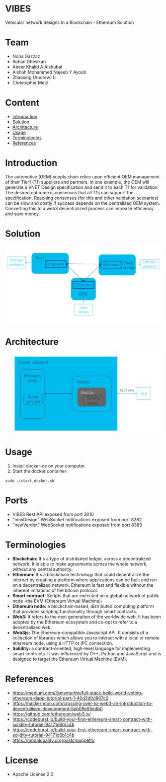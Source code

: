 # VIBES
Vehicular network designs In a Blockchain - Ethereum Solution

# Team
+ Noha Gazzaz
+ Rohan Dhesikan
+ Abeer Khalid A Alshubat
+ Aishah Mohammed Najeeb Y Ayoub
+ Zhaoxing (Andrew) Li
+ Christopher Metz

# Content
* [Introduction](#introduction)
* [Solution](#solution)
* [Architecture](#architecture)
* [Usage](#usage)
* [Terminologies](#terminologies)
* [References](#references)

# Introduction
The automotive (OEM) supply chain relies upon efficient OEM management of their Tier1 (T1) suppliers and partners. In one example, the OEM will generate a VNET Design specification and send it to each T1 for validation. The desired outcome is consensus that all T1s can support the specification. Reaching consensus (for this and other validation scenarios) can be slow and costly if success depends on the centralized OEM system. Converting this to a web3 decentralized process can increase efficiency and save money.

# Solution
![Screen Shot](https://github.com/CISCO-METZ-GROUP/VIBES/blob/master/images/Solution.png)

# Architecture
![Screen Shot](https://github.com/CISCO-METZ-GROUP/VIBES/blob/master/images/Architecture.png)

# Usage
1. Install docker-ce on your computer.
2. Start the docker container:
```
sudo ./start_docker.sh
```

# Ports
* VIBES Rest API exposed from port 3010
* "newDesign" WebSocket notifications exposed from port 8282
* "newVerdict" WebSocket notifications exposed from port 8383

# Terminologies
* **Blockchain:** It's a type of distributed ledger, across a decentralized network. It is able to make agreements across the whole network, without any central authority.
* **Ethereum:** It's a blockchain technology that could decentralize the internet by creating a platform where applications can be built and run on a decentralized network. Ethereum is fast and flexible without the inherent imitations of the bitcoin protocol.
* **Smart contract:** Scripts that are executed on a global network of public node -the EVM (Ethereum Virtual Machine)-
* **Ethereum node:** a blockchain-based, distributed computing platform that provides scripting functionality through smart contracts.
* **Web3:** It refers to the next generation of the worldwide web. It has been adopted by the Ethereum ecosystem and co-opt to refer to a decentralized web.
* **Web3js:** The Ethereum-compatible Javascript API. It consists of a collection of libraries which allows you to interact with a local or remote ethereum node, using a HTTP or IPC connection.
* **Solidity:** a contract-oriented, high-level language for implementing smart contracts. It was influenced by C++, Python and JavaScript and is designed to target the Ethereum Virtual Machine (EVM). 

# References
* https://medium.com/@mvmurthy/full-stack-hello-world-voting-ethereum-dapp-tutorial-part-1-40d2d0d807c2
* https://hackernoon.com/crossing-over-to-web3-an-introduction-to-decentralised-development-5eb09e95edb0
* https://github.com/ethereum/web3.js/
* https://codeburst.io/build-your-first-ethereum-smart-contract-with-solidity-tutorial-94171d6b1c4b
* https://codeburst.io/build-your-first-ethereum-smart-contract-with-solidity-tutorial-94171d6b1c4b
* https://modalduality.org/posts/puppeth/

# License
* Apache License 2.0

